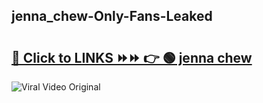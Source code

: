
 ## jenna_chew-Only-Fans-Leaked

# <h2><a href="https://clipsfans.com/jenna_chew&ref=git">🔗 Click to LINKS ⏩⏩ 👉 🟢 jenna chew </a></h2>

<a href="https://clipsfans.com/jenna_chew&ref=git" rel="nofollow" data-target="animated-image.originalLink"><img src="https://i.ibb.co.com/xMMVF88/686577567.gif" alt="Viral Video Original" style="max-width: 100%; display: inline-block;" data-target="animated-image.originalImage"></a>
